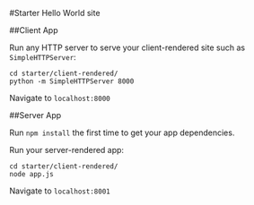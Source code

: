 #Starter
Hello World site

##Client App

Run any HTTP server to serve your client-rendered site such as `SimpleHTTPServer`:
```
cd starter/client-rendered/
python -m SimpleHTTPServer 8000
```

Navigate to `localhost:8000`


##Server App

Run `npm install` the first time to get your app dependencies.

Run your server-rendered app:
```
cd starter/client-rendered/
node app.js
```

Navigate to `localhost:8001`
